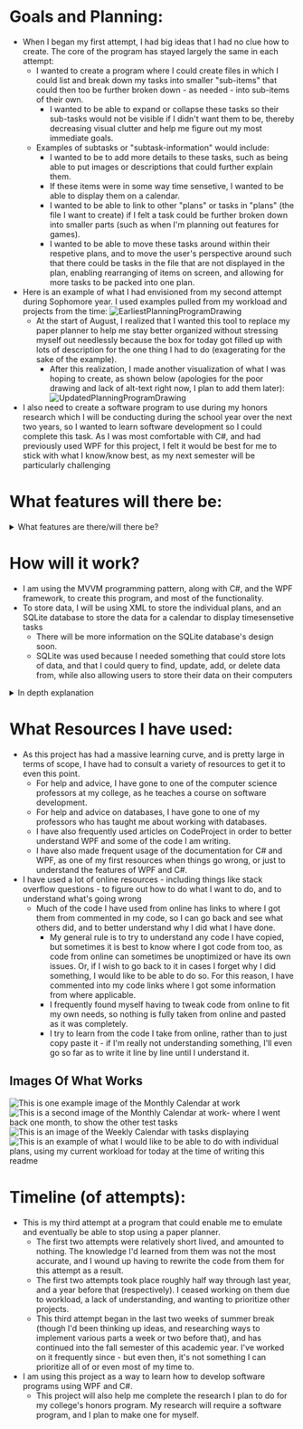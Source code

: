# Goals and Planning:
  - When I began my first attempt, I had big ideas that I had no clue how to create. The core of the program has stayed largely the same in each attempt:
    - I wanted to create a program where I could create files in which I could list and break down my tasks into smaller "sub-items" that could then too be further broken down - as needed - into sub-items of their own.
      - I wanted to be able to expand or collapse these tasks so their sub-tasks would not be visible if I didn't want them to be, thereby decreasing visual clutter and help me figure out my most immediate goals.
    - Examples of subtasks or "subtask-information" would include: 
      - I wanted to be to add more details to these tasks, such as being able to put images or descriptions that could further explain them.
      - If these items were in some way time sensetive, I wanted to be able to display them on a calendar.
      - I wanted to be able to link to other "plans" or tasks in "plans" (the file I want to create) if I felt a task could be further broken down into smaller parts (such as when I'm planning out features for games).
      - I wanted to be able to move these tasks around within their respetive plans, and to move the user's perspective around such that there could be tasks in the file that are not displayed in the plan, enabling rearranging of items on screen, and allowing for more tasks to be packed into one plan.
- Here is an example of what I had envisioned from my second attempt during Sophomore year. I used examples pulled from my workload and projects from the time:
![EarliestPlanningProgramDrawing](ImagesForGithubOfPlanningProgram/EarliestPlanningProgramVersion.png)
  - At the start of August, I realized that I wanted this tool to replace my paper planner to help me stay better organized without stressing myself out needlessly because the box for today got filled up with lots of description for the one thing I had to do (exagerating for the sake of the example).
    - After this realization, I made another visualization of what I was hoping to create, as shown below (apologies for the poor drawing and lack of alt-text right now, I plan to add them later):
  ![UpdatedPlanningProgramDrawing](ImagesForGithubOfPlanningProgram/UpdatedPlanningProgramDrawing.jpg)
- I also need to create a software program to use during my honors research which I will be conducting during the school year over the next two years, so I wanted to learn software development so I could complete this task. As I was most comfortable with C#, and had previously used WPF for this project, I felt it would be best for me to stick with what I know/know best, as my next semester will be particularly challenging


# What features will there be:
<details>
  <summary>What features are there/will there be?</summary>
  <ul>
    <li>The program is meant to serve as a replacement for a user's paper planner (for my own, if for nobody else)
      <li>My paper planner tends to fill up, resulting in it looking like this: [show image]
        <ul>
          <li>This stresses me out, because regardless of if half of the writing is for things I want to get to, an assignment I needed a second line to describe, or something that I want to make note of for another assignment, it looks like I have more work.</li>
          <li>Additionally, although the calendar in my planner is useful for writing down tasks with deadlines, I have found I struggle to consistently use it, due to the small spaces in which I would have to jot notes down in, and the amount of work I get meaning it fills up quickly</li>
        </ul>
      </li>
      <li>I specifically wanted to make a planner
        <ul>
          <li>I chose not to use Obsidian or another such planning software because I have found they tend not to lend themselves to the way in which I make notes of my work, where I write a short name of the task, and then I break it down into smaller tasks below that</li> 
          <li>[picture example]</li>
          <li>I chose not to use a calendar because putting something in for a timeslot or on a day makes me feel like I _have_ to get that thing done on that day and/or at that time, and if that is not so, then that just causes me needless stress</li>
        </ul>
      <li>Features I wanted to include:
        <ul>
          <li>**Plans**, that can store tasks within them
            <ul>
              <li>**Tasks** (the base item that will be in a plan) should be able to move around in the plans, to be able to be marked as completed, and to be able to collapse and reveal below them a list of descriptions, sub-tasks, or dates between which tasks should be completed.</li>
              <li>[Show picture of tasks, and how they'll work]</li>
            </ul>
          </li>
          <li>There should be two calendars - one that displays a month at a time, and one that displays a week at a time - that show tasks that must be completed between dates within the month or week that are being displayed. When users click on those tasks, they should be brought to the corresponding plans the tasks are in. 
        </ul>
      </li>
    </li>
  </ul>
</details>

# How will it work?
- I am using the MVVM programming pattern, along with C#, and the WPF framework, to create this program, and most of the functionality.
- To store data, I will be using XML to store the individual plans, and an SQLite database to store the data for a calendar to display timesensetive tasks
  - There will be more information on the SQLite database's design soon.
  - SQLite was used because I needed something that could store lots of data, and that I could query to find, update, add, or delete data from, while also allowing users to store their data on their computers

<details>
  <summary>In depth explanation</summary>
  <ul>
    <li>All of the controls and the design of the app has been made using the WPF framework.</li>
    <li>I programmed much of the functionality of the plans and the app as a whole using the MVVM programming pattern.</li>
    <li>Though I didn't know this at the time, each task that can be in the plan is implemented in a way that can be described as a non binary tree (as in: more than two branches per tree).</li>
    <li>Plans are saved to XML files, as I have worked with XML before while making mods for Baldurs Gate 3, and because I needed a way to save files that would allow me to physically read them, manually edit them, and to collapse sections if they are not relevant to what I am looking for</li>
    <li>I will be storing the tasks that are to be displayed to the calendars in an SQLite database.
      <ul>
        <li>SQLite is being used because I needed a way for the program to store potentially a lot of data in a way that can handle relationships between objects in that data, and in a way that can be queried to ensure fast lookup, add, edit, and removal times. I did not feel a full SQL database would be necessary for this program, and I would like to keep files on peoples' computers if I can.</li>
      </ul>
    </li>
    </ul>
      <li>Everything is a work in progress, so everything is subject to change.</li>
    </ul>
</details>

# What Resources I have used:
  - As this project has had a massive learning curve, and is pretty large in terms of scope, I have had to consult a variety of resources to get it to even this point.
      - For help and advice, I have gone to one of the computer science professors at my college, as he teaches a course on software development.
      - For help and advice on databases, I have gone to one of my professors who has taught me about working with databases. 
      - I have also frequently used articles on CodeProject in order to better understand WPF and some of the code I am writing.
      - I have also made frequent usage of the documentation for C# and WPF, as one of my first resources when things go wrong, or just to understand the features of WPF and C#.
  - I have used a lot of online resources - including things like stack overflow questions - to figure out how to do what I want to do, and to understand what's going wrong
      - Much of the code I have used from online has links to where I got them from commented in my code, so I can go back and see what others did, and to better understand why I did what I have done.
          - My general rule is to try to understand any code I have copied, but sometimes it is best to know where I got code from too, as code from online can sometimes be unoptimized or have its own issues. Or, if I wish to go back to it in cases I forget why I did something, I would like to be able to do so. For this reason, I have commented into my code links where I got some information from where applicable.
          - I frequently found myself having to tweak code from online to fit my own needs, so nothing is fully taken from online and pasted as it was completely.
          - I try to learn from the code I take from online, rather than to just copy paste it - if I'm really not understanding something, I'll even go so far as to write it line by line until I understand it.

## Images Of What Works
![This is one example image of the Monthly Calendar at work](ImagesForGithubOfPlanningProgram/MonthlyCalendarWithTasks1.png)
![This is a second image of the Monthly Calendar at work- where I went back one month, to show the other test tasks](ImagesForGithubOfPlanningProgram/MonthlyCalendarWithTasks2.png)
![This is an image of the Weekly Calendar with tasks displaying](ImagesForGithubOfPlanningProgram/WeeklyCalendarWithTasks.png)
![This is an example of what I would like to be able to do with individual plans, using my current workload for today at the time of writing this readme](ImagesForGithubOfPlanningProgram/ExamplePlanToday.png)


# Timeline (of attempts):
  - This is my third attempt at a program that could enable me to emulate and eventually be able to stop using a paper planner.
    - The first two attempts were relatively short lived, and amounted to nothing. The knowledge I'd learned from them was not the most accurate, and I wound up having to rewrite the code from them for this attempt as a result.
    - The first two attempts took place roughly half way through last year, and a year before that (respectively). I ceased working on them due to workload, a lack of understanding, and wanting to prioritize other projects.
    - This third attempt began in the last two weeks of summer break (though I'd been thinking up ideas, and researching ways to implement various parts a week or two before that), and has continued into the fall semester of this academic year. I've worked on it frequently since - but even then, it's not something I can prioritize all of or even most of my time to.
  - I am using this project as a way to learn how to develop software programs using WPF and C#.
      - This project will also help me complete the research I plan to do for my college's honors program. My research will require a software program, and I plan to make one for myself.
